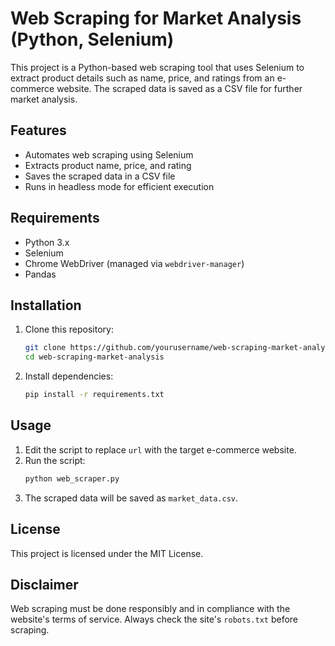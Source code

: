 # Web Scraping for Market Analysis (Python, Selenium)

This project is a Python-based web scraping tool that uses Selenium to extract product details such as name, price, and ratings from an e-commerce website. The scraped data is saved as a CSV file for further market analysis.

## Features

- Automates web scraping using Selenium
- Extracts product name, price, and rating
- Saves the scraped data in a CSV file
- Runs in headless mode for efficient execution

## Requirements

- Python 3.x
- Selenium
- Chrome WebDriver (managed via `webdriver-manager`)
- Pandas

## Installation

1. Clone this repository:
   ```sh
   git clone https://github.com/yourusername/web-scraping-market-analysis.git
   cd web-scraping-market-analysis
   ```
2. Install dependencies:
   ```sh
   pip install -r requirements.txt
   ```

## Usage

1. Edit the script to replace `url` with the target e-commerce website.
2. Run the script:
   ```sh
   python web_scraper.py
   ```
3. The scraped data will be saved as `market_data.csv`.

## License

This project is licensed under the MIT License.

## Disclaimer

Web scraping must be done responsibly and in compliance with the website's terms of service. Always check the site's `robots.txt` before scraping.



